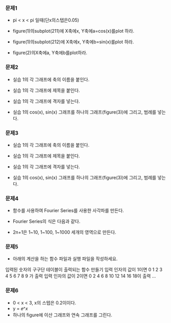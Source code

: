 ### 문제1
- pi < x < pi 일때(단x의스텝은0.05)

- figure(1)의subplot(211)에
   X축에x, Y축에a=cos(x)를plot 하라.

- figure(1)의subplot(212)에
   X축에x, Y축에b=sin(x)를plot 하라.

- figure(2)의X축에a, Y축에b를plot하라.


### 문제2
- 실습 1의 각 그래프에 축의 이름을 붙인다.

- 실습 1의 각 그래프에 제목을 붙인다.

- 실습 1의 각 그래프에 격자를 넣는다.

- 실습 1의 cos(x), sin(x) 그래프를 하나의 그래프(figure(3))에 그리고, 
범례를 넣는다.

### 문제3
- 실습 1의 각 그래프에 축의 이름을 붙인다.

- 실습 1의 각 그래프에 제목을 붙인다.

- 실습 1의 각 그래프에 격자를 넣는다.

- 실습 1의 cos(x), sin(x) 그래프를 하나의 그래프(figure(3))에 그리고, 
범례를 넣는다.

### 문제4
- 함수를 사용하여 Fourier Series를 사용한 사각파를 만든다.

- Fourier Series의 식은 다음과 같다.



- 2n+1은 1~10, 1~100, 1~1000 세개의 영역으로 만든다.

### 문제5
- 아래의 계산을 하는 함수 파일과 실행 파일을 작성하세요.

입력된 숫자의 구구단 테이블이 출력되는 함수 만들기
입력 인자의 값이 1이면 0 1 2 3 4 5 6 7 8 9 가 출력
입력 인자의 값이 2이면 0 2 4 6 8 10 12 14 16 18이 출력
…

### 문제6
- 0 < x < 3, x의 스텝은 0.2이이다.
- y = 𝑒^𝑥
- 하나의 figure에 이산 그래프와 연속 그래프를 그린다.

